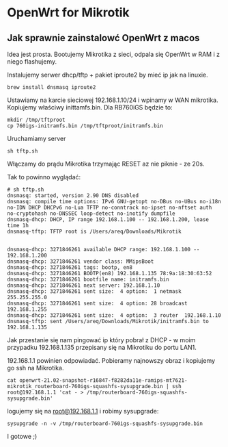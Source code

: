 # OpenWrt for Mikrotik

## Jak sprawnie zainstalowć OpenWrt z macos

Idea jest prosta. Bootujemy Mikrotika z sieci, odpala się OpenWrt w RAM i z niego flashujemy.

Instalujemy serwer dhcp/tftp + pakiet iproute2 by mieć ip jak na linuxie. 

```
brew install dnsmasq iproute2
```

Ustawiamy na karcie sieciowej 192.168.1.10/24 i wpinamy w WAN mikrotika.
Kopiujemy właściwy inittamfs.bin. Dla RB760iGS będzie to:

```
mkdir /tmp/tftproot
cp 760igs-initramfs.bin /tmp/tftproot/initramfs.bin
```

Uruchamiamy server 
```
sh tftp.sh
```

Włączamy do prądu Mikrotika trzymając RESET az nie piknie - ze 20s.

Tak to powinno wyglądać:
```
# sh tftp.sh
dnsmasq: started, version 2.90 DNS disabled
dnsmasq: compile time options: IPv6 GNU-getopt no-DBus no-UBus no-i18n no-IDN DHCP DHCPv6 no-Lua TFTP no-conntrack no-ipset no-nftset auth no-cryptohash no-DNSSEC loop-detect no-inotify dumpfile
dnsmasq-dhcp: DHCP, IP range 192.168.1.100 -- 192.168.1.200, lease time 1h
dnsmasq-tftp: TFTP root is /Users/areq/Downloads/Mikrotik


dnsmasq-dhcp: 3271846261 available DHCP range: 192.168.1.100 -- 192.168.1.200
dnsmasq-dhcp: 3271846261 vendor class: MMipsBoot
dnsmasq-dhcp: 3271846261 tags: bootp, en8
dnsmasq-dhcp: 3271846261 BOOTP(en8) 192.168.1.135 78:9a:18:30:63:52
dnsmasq-dhcp: 3271846261 bootfile name: initramfs.bin
dnsmasq-dhcp: 3271846261 next server: 192.168.1.10
dnsmasq-dhcp: 3271846261 sent size:  4 option:  1 netmask  255.255.255.0
dnsmasq-dhcp: 3271846261 sent size:  4 option: 28 broadcast  192.168.1.255
dnsmasq-dhcp: 3271846261 sent size:  4 option:  3 router  192.168.1.10
dnsmasq-tftp: sent /Users/areq/Downloads/Mikrotik/initramfs.bin to 192.168.1.135
```

Jak przestanie się nam pingować ip który pobrał z DHCP - w moim przypadku 192.168.1.135 przepisany się na Mikrotiku do portu LAN1.

192.168.1.1 powinien odpowiadać.
Pobieramy najnowszy obraz i kopiujemy go ssh na Mikrotika.

```
cat openwrt-21.02-snapshot-r16847-f8282da11e-ramips-mt7621-mikrotik_routerboard-760igs-squashfs-sysupgrade.bin | ssh root@192.168.1.1 'cat - > /tmp/routerboard-760igs-squashfs-sysupgrade.bin'
```

logujemy się na root@192.168.1.1 i robimy sysupgrade:

```
sysupgrade -n -v /tmp/routerboard-760igs-squashfs-sysupgrade.bin
```

I gotowe ;)


